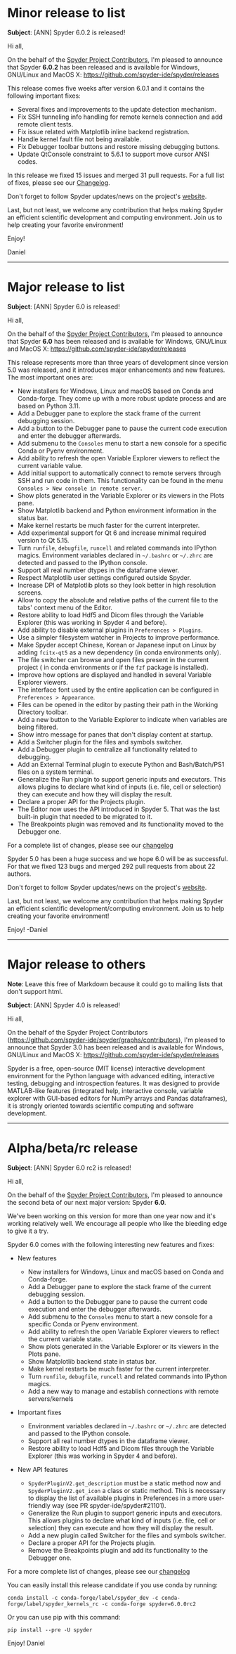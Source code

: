 # Minor release to list

**Subject**: [ANN] Spyder 6.0.2 is released!


Hi all,

On the behalf of the [Spyder Project Contributors](https://github.com/spyder-ide/spyder/graphs/contributors),
I'm pleased to announce that Spyder **6.0.2** has been released and is available for
Windows, GNU/Linux and MacOS X: https://github.com/spyder-ide/spyder/releases

This release comes five weeks after version 6.0.1 and it contains the
following important fixes:

* Several fixes and improvements to the update detection mechanism.
* Fix SSH tunneling info handling for remote kernels connection and add remote client tests.
* Fix issue related with Matplotlib inline backend registration.
* Handle kernel fault file not being available.
* Fix Debugger toolbar buttons and restore missing debugging buttons.
* Update QtConsole constraint to 5.6.1 to support move cursor ANSI codes.

In this release we fixed 15 issues and merged 31 pull requests. For a full
list of fixes, please see our
[Changelog](https://github.com/spyder-ide/spyder/blob/6.x/CHANGELOG.md).

Don't forget to follow Spyder updates/news on the project's
[website](https://www.spyder-ide.org).

Last, but not least, we welcome any contribution that helps making Spyder an
efficient scientific development and computing environment. Join us to help
creating your favorite environment!

Enjoy!

Daniel


----


# Major release to list

**Subject**: [ANN] Spyder 6.0 is released!


Hi all,

On the behalf of the [Spyder Project Contributors](https://github.com/spyder-ide/spyder/graphs/contributors),
I'm pleased to announce that Spyder **6.0** has been released and is available for
Windows, GNU/Linux and MacOS X: https://github.com/spyder-ide/spyder/releases

This release represents more than three years of development since version 5.0 was
released, and it introduces major enhancements and new features. The most important ones
are:

* New installers for Windows, Linux and macOS based on Conda and Conda-forge.
  They come up with a more robust update process and are based on Python 3.11.
* Add a Debugger pane to explore the stack frame of the current debugging
  session.
* Add a button to the Debugger pane to pause the current code execution and
  enter the debugger afterwards.
* Add submenu to the `Consoles` menu to start a new console for a specific
  Conda or Pyenv environment.
* Add ability to refresh the open Variable Explorer viewers to reflect the current
  variable value.
* Add initial support to automatically connect to remote servers through SSH
  and run code in them. This functionality can be found in the menu
  `Consoles > New console in remote server`.
* Show plots generated in the Variable Explorer or its viewers in the Plots pane.
* Show Matplotlib backend and Python environment information in the status bar.
* Make kernel restarts be much faster for the current interpreter.
* Add experimental support for Qt 6 and increase minimal required version to
  Qt 5.15.
* Turn `runfile`, `debugfile`, `runcell` and related commands into IPython magics.
 Environment variables declared in `~/.bashrc` or `~/.zhrc` are detected and
  passed to the IPython console.
* Support all real number dtypes in the dataframe viewer.
* Respect Matplotlib user settings configured outside Spyder.
* Increase DPI of Matplotlib plots so they look better in high resolution screens.
* Allow to copy the absolute and relative paths of the current file to the tabs'
  context menu of the Editor.
* Restore ability to load Hdf5 and Dicom files through the Variable Explorer
  (this was working in Spyder 4 and before).
* Add ability to disable external plugins in `Preferences > Plugins`.
* Use a simpler filesystem watcher in Projects to improve performance.
* Make Spyder accept Chinese, Korean or Japanese input on Linux by adding
  `fcitx-qt5` as a new dependency (in conda environments only).
* The file switcher can browse and open files present in the current project (
  in conda environments or if the `fzf` package is installed).
* Improve how options are displayed and handled in several Variable Explorer
  viewers.
* The interface font used by the entire application can be configured in
  `Preferences > Appearance`.
* Files can be opened in the editor by pasting their path in the Working
  Directory toolbar.
* Add a new button to the Variable Explorer to indicate when variables are being
  filtered.
* Show intro message for panes that don't display content at startup.
* Add a Switcher plugin for the files and symbols switcher.
* Add a Debugger plugin to centralize all functionality related to debugging.
* Add an External Terminal plugin to execute Python and Bash/Batch/PS1 files on
  a system terminal.
* Generalize the Run plugin to support generic inputs and executors. This allows
  plugins to declare what kind of inputs (i.e. file, cell or selection) they
  can execute and how they will display the result.
* Declare a proper API for the Projects plugin.
* The Editor now uses the API introduced in Spyder 5. That was the last built-in
  plugin that needed to be migrated to it.
* The Breakpoints plugin was removed and its functionality moved to the Debugger
  one.

For a complete list of changes, please see our
[changelog](https://github.com/spyder-ide/spyder/blob/6.x/CHANGELOG.md)

Spyder 5.0 has been a huge success and we hope 6.0 will be as successful. For that we
fixed 123 bugs and merged 292 pull requests from about 22 authors.

Don't forget to follow Spyder updates/news on the project's
[website](https://www.spyder-ide.org).

Last, but not least, we welcome any contribution that helps making Spyder an
efficient scientific development/computing environment. Join us to help creating
your favorite environment!

Enjoy!
-Daniel


----


# Major release to others

**Note**: Leave this free of Markdown because it could go to mailing lists that
don't support html.

**Subject**: [ANN] Spyder 4.0 is released!


Hi all,

On the behalf of the Spyder Project Contributors (https://github.com/spyder-ide/spyder/graphs/contributors),
I'm pleased to announce that Spyder 3.0 has been released and is available for
Windows, GNU/Linux and MacOS X: https://github.com/spyder-ide/spyder/releases

Spyder is a free, open-source (MIT license) interactive development environment
for the Python language with advanced editing, interactive testing, debugging
and introspection features. It was designed to provide MATLAB-like features
(integrated help, interactive console, variable explorer with GUI-based editors
for NumPy arrays and Pandas dataframes), it is strongly oriented towards
scientific computing and software development.

<The rest is the same as for the list>


----


# Alpha/beta/rc release

**Subject**: [ANN] Spyder 6.0 rc2 is released!


Hi all,

On the behalf of the [Spyder Project Contributors](https://github.com/spyder-ide/spyder/graphs/contributors),
I'm pleased to announce the second beta of our next major version: Spyder **6.0**.

We've been working on this version for more than one year now and it's working
relatively well. We encourage all people who like the bleeding edge to give it a try.

Spyder 6.0 comes with the following interesting new features and fixes:

- New features
    * New installers for Windows, Linux and macOS based on Conda and Conda-forge.
    * Add a Debugger pane to explore the stack frame of the current debugging
      session.
    * Add a button to the Debugger pane to pause the current code execution and
      enter the debugger afterwards.
    * Add submenu to the `Consoles` menu to start a new console for a specific
      Conda or Pyenv environment.
    * Add ability to refresh the open Variable Explorer viewers to reflect the current
      variable state.
    * Show plots generated in the Variable Explorer or its viewers in the Plots pane.
    * Show Matplotlib backend state in status bar.
    * Make kernel restarts be much faster for the current interpreter.
    * Turn `runfile`, `debugfile`, `runcell` and related commands into IPython magics.
    * Add a new way to manage and establish connections with remote servers/kernels

- Important fixes
    * Environment variables declared in `~/.bashrc` or `~/.zhrc` are detected and
      passed to the IPython console.
    * Support all real number dtypes in the dataframe viewer.
    * Restore ability to load Hdf5 and Dicom files through the Variable Explorer
      (this was working in Spyder 4 and before).

- New API features
    * `SpyderPluginV2.get_description` must be a static method now and
      `SpyderPluginV2.get_icon` a class or static method. This is necessary to
      display the list of available plugins in Preferences in a more user-friendly
      way (see PR spyder-ide/spyder#21101).
    * Generalize the Run plugin to support generic inputs and executors. This allows
      plugins to declare what kind of inputs (i.e. file, cell or selection) they
      can execute and how they will display the result.
    * Add a new plugin called Switcher for the files and symbols switcher.
    * Declare a proper API for the Projects plugin.
    * Remove the Breakpoints plugin and add its functionality to the Debugger one.

For a more complete list of changes, please see our
[changelog](https://github.com/spyder-ide/spyder/blob/master/changelogs/Spyder-6.md)

You can easily install this release candidate if you use conda by running:

    conda install -c conda-forge/label/spyder_dev -c conda-forge/label/spyder_kernels_rc -c conda-forge spyder=6.0.0rc2

Or you can use pip with this command:

    pip install --pre -U spyder


Enjoy!
Daniel
